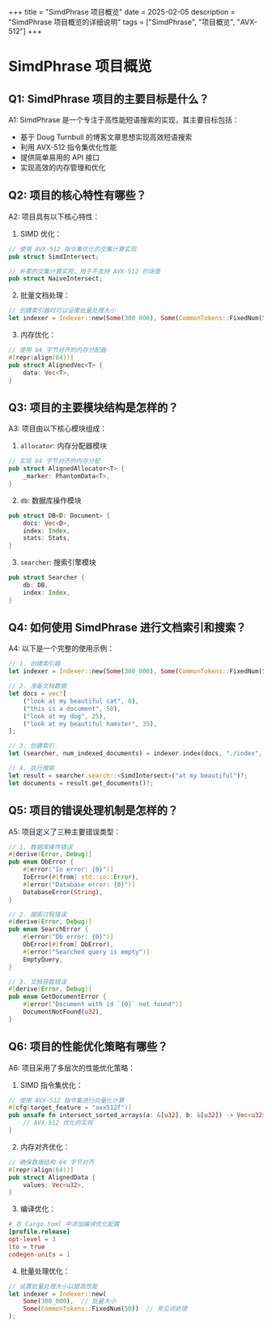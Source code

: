 +++
title = "SimdPhrase 项目概览"
date = 2025-02-05
description = "SimdPhrase 项目概览的详细说明"
tags = ["SimdPhrase", "项目概览", "AVX-512"]
+++

# SimdPhrase 项目概览

## Q1: SimdPhrase 项目的主要目标是什么？
A1: SimdPhrase 是一个专注于高性能短语搜索的实现，其主要目标包括：
- 基于 Doug Turnbull 的博客文章思想实现高效短语搜索
- 利用 AVX-512 指令集优化性能
- 提供简单易用的 API 接口
- 实现高效的内存管理和优化

## Q2: 项目的核心特性有哪些？
A2: 项目具有以下核心特性：
1. SIMD 优化：
```rust
// 使用 AVX-512 指令集优化的交集计算实现
pub struct SimdIntersect;

// 朴素的交集计算实现，用于不支持 AVX-512 的场景
pub struct NaiveIntersect;
```

2. 批量文档处理：
```rust
// 创建索引器时可以设置批量处理大小
let indexer = Indexer::new(Some(300_000), Some(CommonTokens::FixedNum(50)));
```

3. 内存优化：
```rust
// 使用 64 字节对齐的内存分配器
#[repr(align(64))]
pub struct AlignedVec<T> {
    data: Vec<T>,
}
```

## Q3: 项目的主要模块结构是怎样的？
A3: 项目由以下核心模块组成：

1. `allocator`: 内存分配器模块
```rust
// 实现 64 字节对齐的内存分配
pub struct AlignedAllocator<T> {
    _marker: PhantomData<T>,
}
```

2. `db`: 数据库操作模块
```rust
pub struct DB<D: Document> {
    docs: Vec<D>,
    index: Index,
    stats: Stats,
}
```

3. `searcher`: 搜索引擎模块
```rust
pub struct Searcher {
    db: DB,
    index: Index,
}
```

## Q4: 如何使用 SimdPhrase 进行文档索引和搜索？
A4: 以下是一个完整的使用示例：
```rust
// 1. 创建索引器
let indexer = Indexer::new(Some(300_000), Some(CommonTokens::FixedNum(50)));

// 2. 准备文档数据
let docs = vec![
    ("look at my beautiful cat", 0),
    ("this is a document", 50),
    ("look at my dog", 25),
    ("look at my beautiful hamster", 35),
];

// 3. 创建索引
let (searcher, num_indexed_documents) = indexer.index(docs, "./index", 1024 * 1024)?;

// 4. 执行搜索
let result = searcher.search::<SimdIntersect>("at my beautiful")?;
let documents = result.get_documents()?;
```

## Q5: 项目的错误处理机制是怎样的？
A5: 项目定义了三种主要错误类型：

```rust
// 1. 数据库操作错误
#[derive(Error, Debug)]
pub enum DbError {
    #[error("Io error: {0}")]
    IoError(#[from] std::io::Error),
    #[error("Database error: {0}")]
    DatabaseError(String),
}

// 2. 搜索过程错误
#[derive(Error, Debug)]
pub enum SearchError {
    #[error("Db error: {0}")]
    DbError(#[from] DbError),
    #[error("Searched query is empty")]
    EmptyQuery,
}

// 3. 文档获取错误
#[derive(Error, Debug)]
pub enum GetDocumentError {
    #[error("Document with id `{0}` not found")]
    DocumentNotFound(u32),
}
```

## Q6: 项目的性能优化策略有哪些？
A6: 项目采用了多层次的性能优化策略：

1. SIMD 指令集优化：
```rust
// 使用 AVX-512 指令集进行向量化计算
#[cfg(target_feature = "avx512f")]
pub unsafe fn intersect_sorted_arrays(a: &[u32], b: &[u32]) -> Vec<u32> {
    // AVX-512 优化的实现
}
```

2. 内存对齐优化：
```rust
// 确保数据结构 64 字节对齐
#[repr(align(64))]
pub struct AlignedData {
    values: Vec<u32>,
}
```

3. 编译优化：
```toml
# 在 Cargo.toml 中添加编译优化配置
[profile.release]
opt-level = 3
lto = true
codegen-units = 1
```

4. 批量处理优化：
```rust
// 设置批量处理大小以提高性能
let indexer = Indexer::new(
    Some(300_000),  // 批量大小
    Some(CommonTokens::FixedNum(50))  // 常见词处理
);